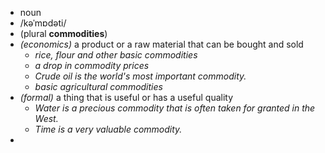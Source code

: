 - noun
- /kəˈmɒdəti/
- (plural **commodities**)
- *(economics)* a product or a raw material that can be bought and sold
	- *rice, flour and other basic commodities*
	- *a drop in commodity prices*
	- *Crude oil is the world's most important commodity.*
	- *basic agricultural commodities*
- *(formal)* a thing that is useful or has a useful quality
	- *Water is a precious commodity that is often taken for granted in the West.*
	- *Time is a very valuable commodity.*
-